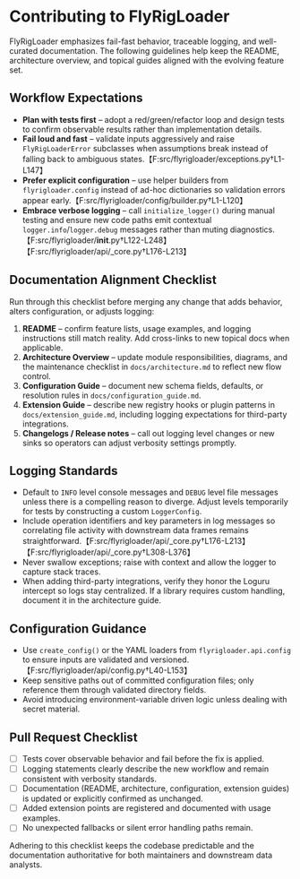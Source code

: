 # Contributing to FlyRigLoader

FlyRigLoader emphasizes fail-fast behavior, traceable logging, and well-curated
documentation. The following guidelines help keep the README, architecture
overview, and topical guides aligned with the evolving feature set.

## Workflow Expectations

- **Plan with tests first** – adopt a red/green/refactor loop and design tests to
  confirm observable results rather than implementation details.
- **Fail loud and fast** – validate inputs aggressively and raise
  `FlyRigLoaderError` subclasses when assumptions break instead of falling back to
  ambiguous states.【F:src/flyrigloader/exceptions.py†L1-L147】
- **Prefer explicit configuration** – use helper builders from
  `flyrigloader.config` instead of ad-hoc dictionaries so validation errors appear
  early.【F:src/flyrigloader/config/builder.py†L1-L120】
- **Embrace verbose logging** – call `initialize_logger()` during manual testing
  and ensure new code paths emit contextual `logger.info`/`logger.debug` messages
  rather than muting diagnostics.【F:src/flyrigloader/__init__.py†L122-L248】【F:src/flyrigloader/api/_core.py†L176-L213】

## Documentation Alignment Checklist

Run through this checklist before merging any change that adds behavior, alters
configuration, or adjusts logging:

1. **README** – confirm feature lists, usage examples, and logging instructions
   still match reality. Add cross-links to new topical docs when applicable.
2. **Architecture Overview** – update module responsibilities, diagrams, and the
   maintenance checklist in `docs/architecture.md` to reflect new flow control.
3. **Configuration Guide** – document new schema fields, defaults, or resolution
   rules in `docs/configuration_guide.md`.
4. **Extension Guide** – describe new registry hooks or plugin patterns in
   `docs/extension_guide.md`, including logging expectations for third-party
   integrations.
5. **Changelogs / Release notes** – call out logging level changes or new sinks
   so operators can adjust verbosity settings promptly.

## Logging Standards

- Default to `INFO` level console messages and `DEBUG` level file messages unless
  there is a compelling reason to diverge. Adjust levels temporarily for tests by
  constructing a custom `LoggerConfig`.
- Include operation identifiers and key parameters in log messages so correlating
  file activity with downstream data frames remains straightforward.【F:src/flyrigloader/api/_core.py†L176-L213】【F:src/flyrigloader/api/_core.py†L308-L376】
- Never swallow exceptions; raise with context and allow the logger to capture
  stack traces.
- When adding third-party integrations, verify they honor the Loguru intercept so
  logs stay centralized. If a library requires custom handling, document it in the
  architecture guide.

## Configuration Guidance

- Use `create_config()` or the YAML loaders from `flyrigloader.api.config` to
  ensure inputs are validated and versioned.【F:src/flyrigloader/api/config.py†L40-L153】
- Keep sensitive paths out of committed configuration files; only reference them
  through validated directory fields.
- Avoid introducing environment-variable driven logic unless dealing with secret
  material.

## Pull Request Checklist

- [ ] Tests cover observable behavior and fail before the fix is applied.
- [ ] Logging statements clearly describe the new workflow and remain consistent
      with verbosity standards.
- [ ] Documentation (README, architecture, configuration, extension guides) is
      updated or explicitly confirmed as unchanged.
- [ ] Added extension points are registered and documented with usage examples.
- [ ] No unexpected fallbacks or silent error handling paths remain.

Adhering to this checklist keeps the codebase predictable and the documentation
authoritative for both maintainers and downstream data analysts.
